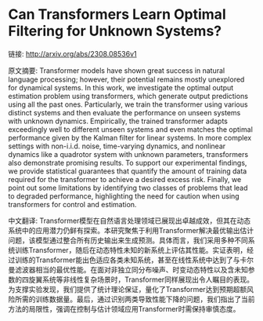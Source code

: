 # Can Transformers Learn Optimal Filtering for Unknown Systems?

链接: http://arxiv.org/abs/2308.08536v1

原文摘要:
Transformer models have shown great success in natural language processing;
however, their potential remains mostly unexplored for dynamical systems. In
this work, we investigate the optimal output estimation problem using
transformers, which generate output predictions using all the past ones.
Particularly, we train the transformer using various distinct systems and then
evaluate the performance on unseen systems with unknown dynamics. Empirically,
the trained transformer adapts exceedingly well to different unseen systems and
even matches the optimal performance given by the Kalman filter for linear
systems. In more complex settings with non-i.i.d. noise, time-varying dynamics,
and nonlinear dynamics like a quadrotor system with unknown parameters,
transformers also demonstrate promising results. To support our experimental
findings, we provide statistical guarantees that quantify the amount of
training data required for the transformer to achieve a desired excess risk.
Finally, we point out some limitations by identifying two classes of problems
that lead to degraded performance, highlighting the need for caution when using
transformers for control and estimation.

中文翻译:
Transformer模型在自然语言处理领域已展现出卓越成效，但其在动态系统中的应用潜力仍鲜有探索。本研究聚焦于利用Transformer解决最优输出估计问题，该模型通过整合所有历史输出来生成预测。具体而言，我们采用多种不同系统训练Transformer，随后在动态特性未知的新系统上评估其性能。实证表明，经过训练的Transformer能出色适应各类未知系统，甚至在线性系统中达到了与卡尔曼滤波器相当的最优性能。在面对非独立同分布噪声、时变动态特性以及含未知参数的四旋翼系统等非线性复杂场景时，Transformer同样展现出令人瞩目的表现。为支撑实验发现，我们提供了统计理论保证，量化了Transformer达到预期超额风险所需的训练数据量。最后，通过识别两类导致性能下降的问题，我们指出了当前方法的局限性，强调在控制与估计领域应用Transformer时需保持审慎态度。
